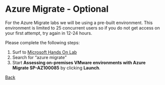 # Azure Migrate - Optional

For the Azure Migrate labs we will be using a pre-built environment.  This environment is limited to 25 concurrent users so if you do not get access on your first attempt, try again in 12-24 hours.

Please complete the following steps:
1.	Surf to [Microsoft Hands On Lab](https://www.microsoft.com/handsonlabs/selfpacedlabs) 
2.	Search for “azure migrate”
3.	Start **Assessing on-premises VMware environments with Azure Migrate
SP-AZ100085** by clicking **Launch**.


[Back](index.md)
